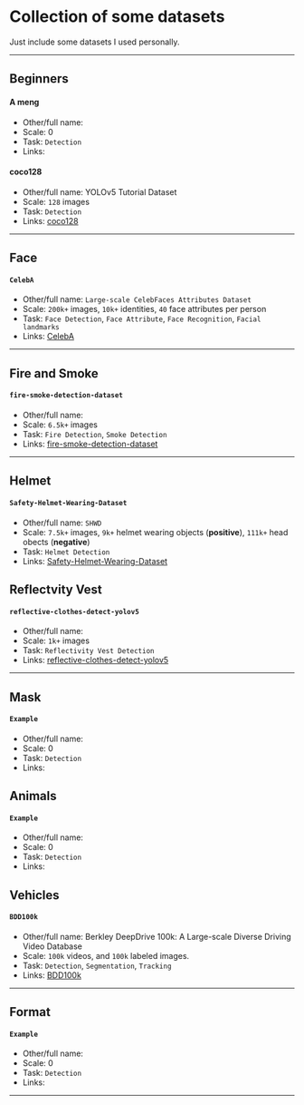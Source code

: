 # Collection of some datasets

Just include some datasets I used personally. 

---

## Beginners

#### A meng
- Other/full name:
- Scale: 0
- Task: `Detection`
- Links: []()

#### coco128
- Other/full name: YOLOv5 Tutorial Dataset
- Scale: `128` images
- Task: `Detection`
- Links: [coco128](https://www.kaggle.com/datasets/ultralytics/coco128)

---

## Face

#### `CelebA`

- Other/full name: `Large-scale CelebFaces Attributes Dataset`
- Scale: `200k+` images, `10k+` identities, `40` face attributes per person
- Task: `Face Detection`, `Face Attribute`, `Face Recognition`, `Facial landmarks`
- Links: [CelebA](http://mmlab.ie.cuhk.edu.hk/projects/CelebA.html)

---

## Fire and Smoke

#### `fire-smoke-detection-dataset `
- Other/full name: 
- Scale: `6.5k+` images
- Task: `Fire Detection`, `Smoke Detection` 
- Links: [fire-smoke-detection-dataset](https://github.com/gengyanlei/fire-smoke-detect-yolov4)

---

## Helmet

#### `Safety-Helmet-Wearing-Dataset`
- Other/full name: `SHWD`
- Scale: `7.5k+` images, `9k+` helmet wearing objects (**positive**), `111k+` head obects (**negative**)
- Task: `Helmet Detection`
- Links: [Safety-Helmet-Wearing-Dataset](https://github.com/njvisionpower/Safety-Helmet-Wearing-Dataset)

## Reflectvity Vest

#### `reflective-clothes-detect-yolov5`
- Other/full name:
- Scale: `1k+` images
- Task: `Reflectivity Vest Detection`
- Links: [reflective-clothes-detect-yolov5](https://github.com/gengyanlei/reflective-clothes-detect-yolov5)

---

## Mask

#### `Example`
- Other/full name:
- Scale: 0
- Task: `Detection`
- Links: []()

## Animals

#### `Example`
- Other/full name:
- Scale: 0
- Task: `Detection`
- Links: []()


## Vehicles

#### `BDD100k`

- Other/full name: Berkley DeepDrive 100k: A Large-scale Diverse Driving Video Database
- Scale: `100k` videos, and `100k` labeled images.
- Task: `Detection`, `Segmentation`, `Tracking`
- Links: [BDD100k](https://bair.berkeley.edu/blog/2018/05/30/bdd/)

---

## Format

#### `Example`
- Other/full name:
- Scale: 0
- Task: `Detection`
- Links: []()

---